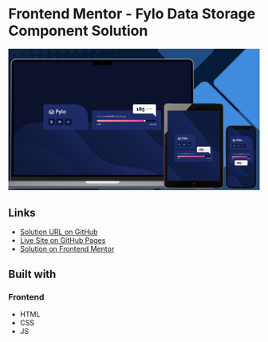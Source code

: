 # Frontend Mentor - Fylo Data Storage Component Solution

![Design preview for the Fylo data storage component challenge](./design/preview.png)

## Links

- [Solution URL on GitHub](https://github.com/TetianaAleks/fm-solutions-hub/tree/main/18-fylo-data-storage-component)
- [Live Site on GitHub Pages](https://tetianaaleks.github.io/fm-solutions-hub/18-fylo-data-storage-component/)
- [Solution on Frontend Mentor](https://www.frontendmentor.io/solutions/fylo-data-storage-component-with-dynamic-data-updates-using-javascript-FaOGf26vIv) 

## Built with

### Frontend

- HTML
- CSS
- JS